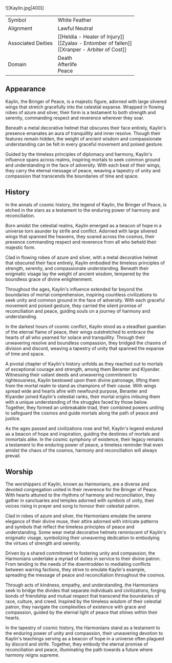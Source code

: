 ![[Kaylin.jpg|400]]

|                    |                                                                                                   |
| ------------------ | ------------------------------------------------------------------------------------------------- |
| Symbol             | White Feather                                                                                     |
| Alignment          | Lawful Neutral                                                                                    |
| Associated Deities | [[Heldia - Healer of Injury]]<br>[[Zyalax - Entomber of fallen]]<br>[[Xranper - Arbiter of Cost]] |
| Domain             | Death<br>Afterlife<br>Peace                                                                       |

## Appearance

Kaylin, the Bringer of Peace, is a majestic figure, adorned with large silvered wings that stretch gracefully into the celestial expanse. Wrapped in flowing robes of azure and silver, their form is a testament to both strength and serenity, commanding respect and reverence wherever they soar.

Beneath a metal decorative helmet that obscures their face entirely, Kaylin's presence emanates an aura of tranquillity and inner resolve. Though their features remain hidden, the weight of ancient wisdom and compassionate understanding can be felt in every graceful movement and poised gesture.

Guided by the timeless principles of diplomacy and harmony, Kaylin's influence spans across realms, inspiring mortals to seek common ground and understanding in the face of adversity. With each beat of their wings, they carry the eternal message of peace, weaving a tapestry of unity and compassion that transcends the boundaries of time and space.

## History

In the annals of cosmic history, the legend of Kaylin, the Bringer of Peace, is etched in the stars as a testament to the enduring power of harmony and reconciliation.

Born amidst the celestial realms, Kaylin emerged as a beacon of hope in a universe torn asunder by strife and conflict. Adorned with large silvered wings that spanned the heavens, they soared across the cosmos, their presence commanding respect and reverence from all who beheld their majestic form.

Clad in flowing robes of azure and silver, with a metal decorative helmet that obscured their face entirely, Kaylin embodied the timeless principles of strength, serenity, and compassionate understanding. Beneath their enigmatic visage lay the weight of ancient wisdom, tempered by the boundless grace of divine enlightenment.

Throughout the ages, Kaylin's influence extended far beyond the boundaries of mortal comprehension, inspiring countless civilizations to seek unity and common ground in the face of adversity. With each graceful movement and poised gesture, they carried the silent promise of reconciliation and peace, guiding souls on a journey of harmony and understanding.

In the darkest hours of cosmic conflict, Kaylin stood as a steadfast guardian of the eternal flame of peace, their wings outstretched to embrace the hearts of all who yearned for solace and tranquillity. Through their unwavering resolve and boundless compassion, they bridged the chasms of division and discord, weaving a tapestry of unity that spanned the expanse of time and space.

 A pivotal chapter of Kaylin's history unfolds as they reached out to mortals of exceptional courage and strength, among them Beranter and Klyander. Witnessing their valiant deeds and unwavering commitment to righteousness, Kaylin bestowed upon them divine patronage, lifting them from the mortal realm to stand as champions of their cause. With wings spread wide and hearts afire with newfound purpose, Beranter and Klyander joined Kaylin's celestial ranks, their mortal origins imbuing them with a unique understanding of the struggles faced by those below. Together, they formed an unbreakable triad, their combined powers uniting to safeguard the cosmos and guide mortals along the path of peace and justice.

As the ages passed and civilizations rose and fell, Kaylin's legend endured as a beacon of hope and inspiration, guiding the destinies of mortals and immortals alike. In the cosmic symphony of existence, their legacy remains a testament to the enduring power of peace, a timeless reminder that even amidst the chaos of the cosmos, harmony and reconciliation will always prevail.

## Worship

The worshippers of Kaylin, known as Harmonians, are a diverse and devoted congregation united in their reverence for the Bringer of Peace. With hearts attuned to the rhythms of harmony and reconciliation, they gather in sanctuaries and temples adorned with symbols of unity, their voices rising in prayer and song to honour their celestial patron.

Clad in robes of azure and silver, the Harmonians emulate the serene elegance of their divine muse, their attire adorned with intricate patterns and symbols that reflect the timeless principles of peace and understanding. Some wear metal decorative helmets reminiscent of Kaylin's enigmatic visage, symbolizing their unwavering dedication to embodying the virtues of strength and serenity.

Driven by a shared commitment to fostering unity and compassion, the Harmonians undertake a myriad of duties in service to their divine patron. From tending to the needs of the downtrodden to mediating conflicts between warring factions, they strive to emulate Kaylin's example, spreading the message of peace and reconciliation throughout the cosmos.

Through acts of kindness, empathy, and understanding, the Harmonians seek to bridge the divides that separate individuals and civilizations, forging bonds of friendship and mutual respect that transcend the boundaries of race, culture, and creed. Inspired by the timeless wisdom of their celestial patron, they navigate the complexities of existence with grace and compassion, guided by the eternal light of peace that shines within their hearts.

In the tapestry of cosmic history, the Harmonians stand as a testament to the enduring power of unity and compassion, their unwavering devotion to Kaylin's teachings serving as a beacon of hope in a universe often plagued by discord and strife. Together, they embody the eternal promise of reconciliation and peace, illuminating the path towards a future where harmony reigns supreme.